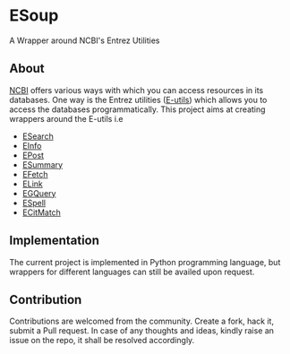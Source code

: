 # ESoup

A Wrapper around NCBI's Entrez Utilities


## About

[NCBI](https://www.ncbi.nlm.nih.gov/) offers various ways with which you can access resources in its databases. 
One way is the Entrez utilities ([E-utils]([https://www.ncbi.nlm.nih.gov/books/NBK25501/])) which 
allows you to access the databases programmatically. This project aims at creating wrappers around the E-utils i.e 
- [ESearch](https://www.ncbi.nlm.nih.gov/books/n/helpeutils/chapter4/#chapter4.ESearch)
- [EInfo](https://www.ncbi.nlm.nih.gov/books/NBK25499/#chapter4.EInfo)
- [EPost](https://www.ncbi.nlm.nih.gov/books/n/helpeutils/chapter4/#chapter4.EPost)
- [ESummary](https://www.ncbi.nlm.nih.gov/books/n/helpeutils/chapter4/#chapter4.ESummary)
- [EFetch](https://www.ncbi.nlm.nih.gov/books/n/helpeutils/chapter4/#chapter4.EFetch)
- [ELink](https://www.ncbi.nlm.nih.gov/books/n/helpeutils/chapter4/#chapter4.ELink)
- [EGQuery](https://www.ncbi.nlm.nih.gov/books/n/helpeutils/chapter4/#chapter4.EGQuery)
- [ESpell](https://www.ncbi.nlm.nih.gov/books/n/helpeutils/chapter4/#chapter4.ESpell)
- [ECitMatch](https://www.ncbi.nlm.nih.gov/books/n/helpeutils/chapter4/#chapter4.ECitMatch)


## Implementation
The current project is implemented in Python programming language, but wrappers for 
different languages can still be availed upon request. 

## Contribution
Contributions are welcomed from the community. Create a fork, hack it, submit a Pull request. 
In case of any thoughts and ideas, kindly raise an issue on the repo, it shall be resolved accordingly. 